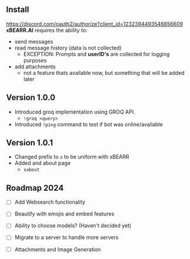 ## Install

https://discord.com/oauth2/authorize?client_id=1232394493546856609
**xBEARR.AI** requires the ability to:
- send messages
- read message history (data is not collected)
	- EXCEPTION: Prompts and **userID's** are collected for logging purposes
- add attachments
	- not a feature thats available now, but something that will be added later

## Version 1.0.0
- Introduced groq implementation using GROQ API.
	- `!groq <query>`
- Introduced `!ping` command to test if bot was online/available

## Version 1.0.1
- Changed prefix to `x` to be uniform with xBEARR
- Added and about page
	- `xabout`



## Roadmap 2024
- [ ] Add Websearch functionality
- [ ] Beautify with emojis and embed features 
- [ ] Ability to choose models? (Haven't decided yet)
- [ ] Migrate to a server to handle more servers
- [ ] Attachments and Image Generation




